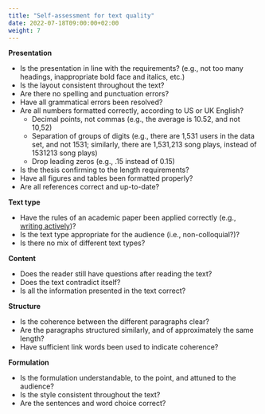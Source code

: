 ```yaml
---
title: "Self-assessment for text quality"
date: 2022-07-18T09:00:00+02:00
weight: 7
---
```



**Presentation**
- Is the presentation in line with the requirements? (e.g., not too many headings, inappropriate bold face and italics, etc.)
- Is the layout consistent throughout the text?
- Are there no spelling and punctuation errors?
- Have all grammatical errors been resolved?
- Are all numbers formatted correctly, according to US or UK English?
    * Decimal points, not commas (e.g., the average is 10.52, and not 10,52)
    * Separation of groups of digits (e.g., there are 1,531 users in the data set, and not 1531; similarly, there are 1,531,213 song plays, instead of 1531213 song plays)
    * Drop leading zeros (e.g., .15 instead of 0.15)
- Is the thesis confirming to the length requirements?
- Have all figures and tables been formatted properly?
- Are all references correct and up-to-date? 

**Text type**
- Have the rules of an academic paper been applied correctly (e.g., [writing actively](../writing))?
- Is the text type appropriate for the audience (i.e., non-colloquial?)?
- Is there no mix of different text types?

**Content**
- Does the reader still have questions after reading the text?
- Does the text contradict itself?
- Is all the information presented in the text correct?

**Structure**
- Is the coherence between the different paragraphs clear?
- Are the paragraphs structured similarly, and of approximately the same length?
- Have sufficient link words been used to indicate coherence?

**Formulation**
- Is the formulation understandable, to the point, and attuned to the audience?
- Is the style consistent throughout the text?
- Are the sentences and word choice correct?